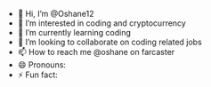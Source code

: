 - 👋 Hi, I’m @Oshane12
- 👀 I’m interested in coding and cryptocurrency 
- 🌱 I’m currently learning coding
- 💞️ I’m looking to collaborate on coding related jobs
- 📫 How to reach me @oshane on farcaster
- 😄 Pronouns: 
- ⚡ Fun fact: 

<!---
Oshane12/Oshane12 is a ✨ special ✨ repository because its `README.md` (this file) appears on your GitHub profile.
You can click the Preview link to take a look at your changes.
--->
